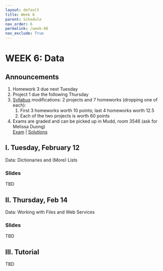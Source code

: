 ```yaml
---
layout: default
title: Week 6
parent: Schedule
nav_order: 6
permalink: /week-06
nav_exclude: True
---
```


# WEEK 6: Data

## Announcements
1. Homework 3 due next Tuesday
2. Project 1 due the following Thursday
3. [Syllabus](/syllabus/) modifications: 2 projects and 7 homeworks (dropping one of each):
   1. First 3 homeworks worth 10 points; last 4 homeworks worth 12.5
   2. Each of the two projects is worth 60 points
4. Exams are graded and can be picked up in Mudd, room 3546 (ask for Melissa Duong)<br>
   [Exam](https://docs.google.com/document/d/1ZYx3byxL62RAlT3zRqR3dDbidb8oYWugyAW6MrrXQcs/edit?usp=sharing) | [Solutions](https://docs.google.com/document/d/19kGkwrbi8CV9Xz7Nwtv8kEtPmyzZgUGLVYWoPN95p2A/edit?usp=sharing)

## I. Tuesday, February 12
Data: Dictionaries and (More) Lists


### Slides
TBD


## II. Thursday, Feb 14
Data: Working with Files and Web Services

### Slides
TBD


## III. Tutorial
TBD
<!-- ## IV. Practice Problems
[practice problems]() -->